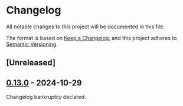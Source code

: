 # Changelog

All notable changes to this project will be documented in this file.

The format is based on [Keep a Changelog](https://keepachangelog.com/en/1.0.0/),
and this project adheres to [Semantic Versioning](https://semver.org/spec/v2.0.0.html).

## [Unreleased]

## [0.13.0](https://github.com/TimelyDataflow/differential-dataflow/compare/differential-dataflow-v0.12.0...differential-dataflow-v0.13.0) - 2024-10-29

Changelog bankruptcy declared.
